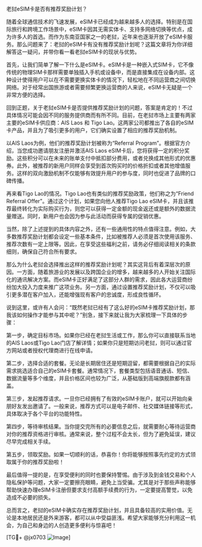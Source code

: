 老挝eSIM卡是否有推荐奖励计划？

随着全球通信技术的飞速发展，eSIM卡已经成为越来越多人的选择。特别是在国际旅行和跨境工作场景中，eSIM卡因其无需实体卡、支持多网络切换等优点，成为许多人的首选。而作为东南亚国家之一的老挝，近年来也逐渐开放了eSIM卡服务。那么问题来了：老挝的eSIM卡有没有推荐奖励计划呢？这篇文章将为你详细解答这一疑问，并带你看一看老挝eSIM卡的现状与优势。

首先，让我们简单了解一下什么是eSIM卡。eSIM卡是一种嵌入式SIM卡，它不像传统的物理SIM卡那样需要单独插入手机或设备中，而是直接集成在设备内部。这种设计使得用户可以在不需要更换实体卡的情况下，轻松地在不同运营商之间切换网络。对于经常出国旅游或者需要频繁更换运营商的人来说，eSIM卡无疑是一个非常方便的选择。

回到正题，关于老挝eSIM卡是否提供推荐奖励计划的问题，答案是肯定的！不过具体情况可能会因不同的服务提供商而有所不同。目前，在老挝市场上主要有两家主要的eSIM卡供应商：AIS Laos 和 Tigo Lao。这两家公司都推出了各自的eSIM卡产品，并且为了吸引更多的用户，它们确实设置了相应的推荐奖励机制。

以AIS Laos为例，他们的推荐奖励计划被称为“Referral Program”。根据官方介绍，当您成功邀请朋友注册并激活AIS Laos eSIM卡后，您将获得一定的积分奖励。这些积分可以在未来的账单支付中抵扣部分费用，或者兑换成其他形式的优惠券。此外，被推荐的新用户同样会享受到首次购买时的价格折扣或者其他增值服务。这样的双向激励机制不仅能够有效提升用户的参与度，同时也促进了品牌的口碑传播。

再来看Tigo Lao的情况。Tigo Lao也有类似的推荐奖励政策，他们称之为“Friend Referral Offer”。通过这个计划，如果您向他人推荐Tigo Lao eSIM卡，并且该推荐最终转化为实际购买行为，则您可以获得一定金额的现金返还或是额外的数据流量赠送。同时，新用户也会因为参与此活动而获得专属的促销优惠。

当然，除了上述提到的具体内容之外，还有一些通用性的特点值得注意。例如，大多数推荐奖励计划都会设定一些基本条件，比如被推荐人必须是首次使用该服务、推荐次数有一定上限等。因此，在享受这些福利之前，请务必仔细阅读相关的条款细则，确保自己符合所有要求。

那么为什么老挝会选择推出这样的推荐奖励计划呢？其实这背后有着深层次的原因。一方面，随着旅游业的发展以及跨国企业的增多，越来越多的人开始关注国际化的通讯解决方案。而eSIM卡正好满足了这部分人群的需求，因此各大运营商纷纷加大投入力度来推广这项业务。另一方面，通过设置推荐奖励计划，不仅可以吸引更多潜在客户加入，还能增强现有客户的忠诚度，形成良性循环。

说到这里，或许有人会问：“既然老挝已经有了这么好的eSIM卡推荐奖励计划，那我该如何操作才能参与其中呢？”别急，接下来就让我为大家梳理一下具体的步骤：

第一步，确定目标市场。如果你已经在老挝生活或工作，那么你可以直接联系当地的AIS Laos或Tigo Lao门店了解详情；如果你只是短期访问老挝，则可以通过官方网站或者授权代理商进行在线申请。

第二步，选择合适的套餐。无论是长期居住还是短期逗留，都需要根据自己的实际需求挑选适合自己的eSIM卡套餐。通常情况下，套餐类型包括语音通话、短信、数据流量等多个维度，并且价格区间也较为广泛，从基础版到高端旗舰款都有涵盖。

第三步，发起推荐请求。一旦你已经拥有了有效的eSIM卡账户，就可以开始向亲朋好友发出邀请了。一般来说，推荐方式可以是电子邮件、社交媒体链接等形式，具体取决于各个平台的功能特性。

第四步，等待审核结果。当你提交完所有的必要信息之后，就需要耐心等待运营商对你的推荐资格进行审核。通常来说，整个过程不会太长，但为了避免延误，建议尽早完成相关手续。

第五步，领取奖励。如果一切顺利的话，恭喜你！你将能够按照事先约定的方式领取属于你的推荐奖励啦！

最后值得一提的是，在享受便利的同时也要保持警惕。由于涉及到金钱交易和个人隐私保护等问题，大家一定要擦亮眼睛，避免上当受骗。尤其是对于那些声称能够帮助快速办理eSIM卡注册但要求支付高额手续费的行为，一定要提高警觉，以免造成不必要的损失。

总而言之，老挝的eSIM卡确实存在推荐奖励计划，并且具备较高的实用价值。无论是本地居民还是外来游客，都可以从中受益匪浅。希望大家能够充分利用这一机会，为自己和身边的人创造更多便利与惊喜吧！

[TG💪+ @jx0703 ![Image](https://github.com/user-attachments/assets/dbca1d08-cadb-493c-b0ec-ad6f7a83f270)]